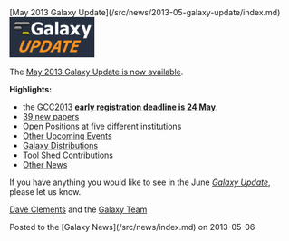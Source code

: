 <div class='newsItemHeader'>[May 2013 Galaxy Update](/src/news/2013-05-galaxy-update/index.md)</div>

<div class='right'><a href='/src/galaxy-updates/2013-05/index.md'><img src="/src/images/logos/GalaxyUpdate200.png" alt="May 2013 Galaxy Update" width=150 /></a></div>

The [May 2013 Galaxy Update is now available](/src/galaxy-updates/2013-05/index.md). 

**Highlights:**
* the [GCC2013](/src/galaxy-updates/2013-05/index.md#gcc2013) **[early registration deadline is 24 May](/src/events/gcc2013/register/index.md)**.
* [39 new papers](/src/galaxy-updates/2013-05/index.md#new-papers)
* [Open Positions](/src/galaxy-updates/2013-05/index.md#whos-hiring) at five different institutions
* [Other Upcoming Events](/src/galaxy-updates/2013-05/index.md#other-upcoming-events)
* [Galaxy Distributions](/src/galaxy-updates/2013-05/index.md#galaxy-distributions)
* [Tool Shed Contributions](/src/galaxy-updates/2013-05/index.md#toolshed-contributions)
* [Other News](/src/galaxy-updates/2013-05/index.md#other-news)

If you have anything you would like to see in the June *[Galaxy Update](/src/galaxy-updates/index.md)*, please let us know.

[Dave Clements](/src/people/dave-clements/index.md) and the [Galaxy Team](/src/galaxy-team/index.md)

<div class='newsItemFooter'>Posted to the [Galaxy News](/src/news/index.md) on 2013-05-06</div>

